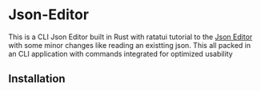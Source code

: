 # Json-Editor
 This is a CLI Json Editor built in Rust with ratatui tutorial to the [Json Editor](https://ratatui.rs/tutorials/json-editor/) with some minor changes like reading an existting json. This all packed in an CLI application with commands integrated for optimized usability

## Installation
